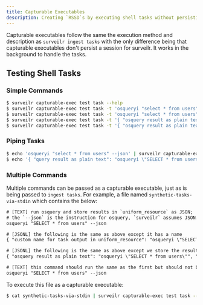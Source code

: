 ```yaml
---
title: Capturable Executables
description: Creating `RSSD`s by executing shell tasks without persisting.
---
```


Capturable executables follow the same the execution method and description as `surveilr ingest tasks` with the only difference being that capturable executables don't persist a session for surveilr. It works in the background to handle the tasks.

## Testing Shell Tasks

### Simple Commands
```bash
$ surveilr capturable-exec test task --help
$ surveilr capturable-exec test task -t 'osqueryi "select * from users" --json'
$ surveilr capturable-exec test task -t 'osqueryi "select * from users"'
$ surveilr capturable-exec test task -t '{ "osquery result as plain text": "osqueryi \"SELECT * from users\" --json" }'
$ surveilr capturable-exec test task -t '{ "osquery result as plain text": "osqueryi \"SELECT * from users\"", "nature": "text/plain" }'
```

### Piping Tasks
```bash
$ echo 'osqueryi "select * from users" --json' | surveilr capturable-exec test task --stdin
$ echo '{ "query result as plain text": "osqueryi \"SELECT * from users\"", "nature": "text/plain" }' | surveilr capturable-exec test task --stdin
```

### Multiple Commands
Multiple commands can be passed as a capturable executable, just as is being passed to `ingest tasks`. 
For example, a file named `synthetic-tasks-via-stdin` which contains the below:
```txt
# [TEXT] run osquery and store results in `uniform_resource` as JSON;
# the `--json` is the instruction for osquery, `surveilr` assumes JSON.
osqueryi "SELECT * from users" --json

# [JSONL] the following is the same as above except it has a name
{ "custom name for task output in uniform_resource": "osqueryi \"SELECT * from users\" --json", "nature": "json" }

# [JSONL] the following is the same as above except we store the result as plain text
{ "osquery result as plain text": "osqueryi \"SELECT * from users\"", "nature": "text/plain" }

# [TEXT] this command should run the same as the first but should not be stored more than once
osqueryi "SELECT * from users" --json
```
To execute this file as a capturable executable:
```bash
$ cat synthetic-tasks-via-stdin | surveilr capturable-exec test task --stdin
```